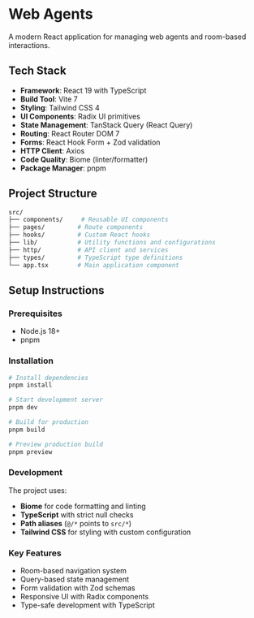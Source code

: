 # Web Agents

A modern React application for managing web agents and room-based interactions.

## Tech Stack

- **Framework**: React 19 with TypeScript
- **Build Tool**: Vite 7
- **Styling**: Tailwind CSS 4
- **UI Components**: Radix UI primitives
- **State Management**: TanStack Query (React Query)
- **Routing**: React Router DOM 7
- **Forms**: React Hook Form + Zod validation
- **HTTP Client**: Axios
- **Code Quality**: Biome (linter/formatter)
- **Package Manager**: pnpm

## Project Structure

```bash
src/
├── components/     # Reusable UI components
├── pages/         # Route components
├── hooks/         # Custom React hooks
├── lib/           # Utility functions and configurations
├── http/          # API client and services
├── types/         # TypeScript type definitions
└── app.tsx        # Main application component
```

## Setup Instructions

### Prerequisites

- Node.js 18+
- pnpm

### Installation

```bash
# Install dependencies
pnpm install

# Start development server
pnpm dev

# Build for production
pnpm build

# Preview production build
pnpm preview
```

### Development

The project uses:

- **Biome** for code formatting and linting
- **TypeScript** with strict null checks
- **Path aliases** (`@/*` points to `src/*`)
- **Tailwind CSS** for styling with custom configuration

### Key Features

- Room-based navigation system
- Query-based state management
- Form validation with Zod schemas
- Responsive UI with Radix components
- Type-safe development with TypeScript
